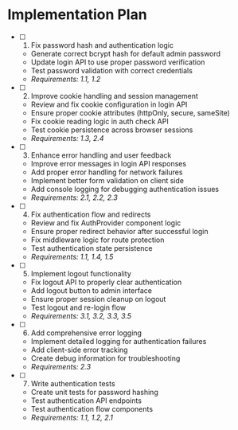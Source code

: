 # Implementation Plan

- [ ] 1. Fix password hash and authentication logic
  - Generate correct bcrypt hash for default admin password
  - Update login API to use proper password verification
  - Test password validation with correct credentials
  - _Requirements: 1.1, 1.2_

- [ ] 2. Improve cookie handling and session management
  - Review and fix cookie configuration in login API
  - Ensure proper cookie attributes (httpOnly, secure, sameSite)
  - Fix cookie reading logic in auth check API
  - Test cookie persistence across browser sessions
  - _Requirements: 1.3, 2.4_

- [ ] 3. Enhance error handling and user feedback
  - Improve error messages in login API responses
  - Add proper error handling for network failures
  - Implement better form validation on client side
  - Add console logging for debugging authentication issues
  - _Requirements: 2.1, 2.2, 2.3_

- [ ] 4. Fix authentication flow and redirects
  - Review and fix AuthProvider component logic
  - Ensure proper redirect behavior after successful login
  - Fix middleware logic for route protection
  - Test authentication state persistence
  - _Requirements: 1.1, 1.4, 1.5_

- [ ] 5. Implement logout functionality
  - Fix logout API to properly clear authentication
  - Add logout button to admin interface
  - Ensure proper session cleanup on logout
  - Test logout and re-login flow
  - _Requirements: 3.1, 3.2, 3.3, 3.5_

- [ ] 6. Add comprehensive error logging
  - Implement detailed logging for authentication failures
  - Add client-side error tracking
  - Create debug information for troubleshooting
  - _Requirements: 2.3_

- [ ] 7. Write authentication tests
  - Create unit tests for password hashing
  - Test authentication API endpoints
  - Test authentication flow components
  - _Requirements: 1.1, 1.2, 2.1_